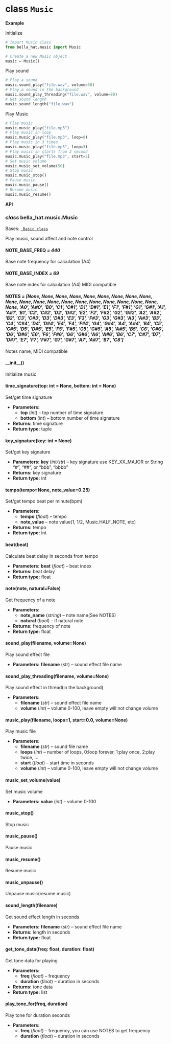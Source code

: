 # class `Music`

**Example**

Initialize

```python
# Import Music class
from bella_hat.music import Music

# Create a new Music object
music = Music()
```

Play sound

```python
# Play a sound
music.sound_play("file.wav", volume=50)
# Play a sound in the background
music.sound_play_threading("file.wav", volume=80)
# Get sound length
music.sound_length("file.wav")
```

Play Music

```python
# Play music
music.music_play("file.mp3")
# Play music in loop
music.music_play("file.mp3", loop=0)
# Play music in 3 times
music.music_play("file.mp3", loop=3)
# Play music in starts from 2 second
music.music_play("file.mp3", start=2)
# Set music volume
music.music_set_volume(50)
# Stop music
music.music_stop()
# Pause music
music.music_pause()
# Resume music
music.music_resume()
```

**API**

### *class* bella_hat.music.Music

Bases: [`_Basic_class`](api_basic_class.md#bella_hat.basic._Basic_class)

Play music, sound affect and note control

#### NOTE_BASE_FREQ *= 440*

Base note frequency for calculation (A4)

#### NOTE_BASE_INDEX *= 69*

Base note index for calculation (A4) MIDI compatible

#### NOTES *= [None, None, None, None, None, None, None, None, None, None, None, None, None, None, None, None, None, None, None, None, None, 'A0', 'A#0', 'B0', 'C1', 'C#1', 'D1', 'D#1', 'E1', 'F1', 'F#1', 'G1', 'G#1', 'A1', 'A#1', 'B1', 'C2', 'C#2', 'D2', 'D#2', 'E2', 'F2', 'F#2', 'G2', 'G#2', 'A2', 'A#2', 'B2', 'C3', 'C#3', 'D3', 'D#3', 'E3', 'F3', 'F#3', 'G3', 'G#3', 'A3', 'A#3', 'B3', 'C4', 'C#4', 'D4', 'D#4', 'E4', 'F4', 'F#4', 'G4', 'G#4', 'A4', 'A#4', 'B4', 'C5', 'C#5', 'D5', 'D#5', 'E5', 'F5', 'F#5', 'G5', 'G#5', 'A5', 'A#5', 'B5', 'C6', 'C#6', 'D6', 'D#6', 'E6', 'F6', 'F#6', 'G6', 'G#6', 'A6', 'A#6', 'B6', 'C7', 'C#7', 'D7', 'D#7', 'E7', 'F7', 'F#7', 'G7', 'G#7', 'A7', 'A#7', 'B7', 'C8']*

Notes name, MIDI compatible

#### \_\_init_\_()

Initialize music

#### time_signature(top: int = None, bottom: int = None)

Set/get time signature

* **Parameters:**
  * **top** (*int*) – top number of time signature
  * **bottom** (*int*) – bottom number of time signature
* **Returns:**
  time signature
* **Return type:**
  tuple

#### key_signature(key: int = None)

Set/get key signature

* **Parameters:**
  **key** (*int/str*) – key signature use KEY_XX_MAJOR or String “#”, “##”, or “bbb”, “bbbb”
* **Returns:**
  key signature
* **Return type:**
  int

#### tempo(tempo=None, note_value=0.25)

Set/get tempo beat per minute(bpm)

* **Parameters:**
  * **tempo** (*float*) – tempo
  * **note_value** – note value(1, 1/2, Music.HALF_NOTE, etc)
* **Returns:**
  tempo
* **Return type:**
  int

#### beat(beat)

Calculate beat delay in seconds from tempo

* **Parameters:**
  **beat** (*float*) – beat index
* **Returns:**
  beat delay
* **Return type:**
  float

#### note(note, natural=False)

Get frequency of a note

* **Parameters:**
  * **note_name** (*string*) – note name(See NOTES)
  * **natural** (*bool*) – if natural note
* **Returns:**
  frequency of note
* **Return type:**
  float

#### sound_play(filename, volume=None)

Play sound effect file

* **Parameters:**
  **filename** (*str*) – sound effect file name

#### sound_play_threading(filename, volume=None)

Play sound effect in thread(in the background)

* **Parameters:**
  * **filename** (*str*) – sound effect file name
  * **volume** (*int*) – volume 0-100, leave empty will not change volume

#### music_play(filename, loops=1, start=0.0, volume=None)

Play music file

* **Parameters:**
  * **filename** (*str*) – sound file name
  * **loops** (*int*) – number of loops, 0:loop forever, 1:play once, 2:play twice, …
  * **start** (*float*) – start time in seconds
  * **volume** (*int*) – volume 0-100, leave empty will not change volume

#### music_set_volume(value)

Set music volume

* **Parameters:**
  **value** (*int*) – volume 0-100

#### music_stop()

Stop music

#### music_pause()

Pause music

#### music_resume()

Resume music

#### music_unpause()

Unpause music(resume music)

#### sound_length(filename)

Get sound effect length in seconds

* **Parameters:**
  **filename** (*str*) – sound effect file name
* **Returns:**
  length in seconds
* **Return type:**
  float

#### get_tone_data(freq: float, duration: float)

Get tone data for playing

* **Parameters:**
  * **freq** (*float*) – frequency
  * **duration** (*float*) – duration in seconds
* **Returns:**
  tone data
* **Return type:**
  list

#### play_tone_for(freq, duration)

Play tone for duration seconds

* **Parameters:**
  * **freq** (*float*) – frequency, you can use NOTES to get frequency
  * **duration** (*float*) – duration in seconds
